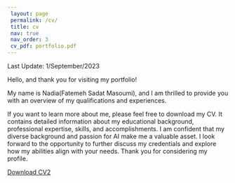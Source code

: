 ```yaml
---
 layout: page
 permalink: /cv/
 title: cv
 nav: true
 nav_order: 3
 cv_pdf: portfolio.pdf
---
```

Last Update: 1/September/2023

 Hello, and thank you for visiting my portfolio!

 My name is Nadia(Fatemeh Sadat Masoumi), and I am thrilled to provide you with an overview of my qualifications and experiences.
 
 If you want to learn more about me, please feel free to download my CV. It contains detailed information about my educational background, professional expertise, skills, and accomplishments. I am confident that my diverse background and passion for AI make me a valuable asset. I look forward to the opportunity to further discuss my credentials and explore how my abilities align with your needs. Thank you for considering my profile.

 [Download CV2](/assets/pdf/portfolio.pdf)